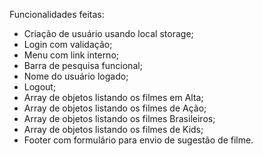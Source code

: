 Funcionalidades feitas:

- Criação de usuário usando local storage;
- Login com validação;
- Menu com link interno;
- Barra de pesquisa funcional;
- Nome do usuário logado;
- Logout;
- Array de objetos listando os filmes em Alta;
- Array de objetos listando os filmes de Ação;
- Array de objetos listando os filmes Brasileiros;
- Array de objetos listando os filmes de Kids;
- Footer com formulário para envio de sugestão de filme.